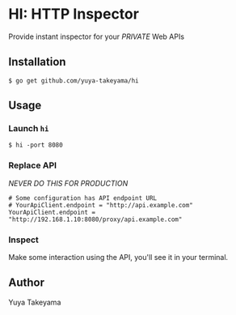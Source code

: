 # HI: HTTP Inspector

Provide instant inspector for your *PRIVATE* Web APIs

## Installation

```
$ go get github.com/yuya-takeyama/hi
```

## Usage

### Launch `hi`

```
$ hi -port 8080
```

### Replace API

*NEVER DO THIS FOR PRODUCTION*

```
# Some configuration has API endpoint URL
# YourApiClient.endpoint = "http://api.example.com"
YourApiClient.endpoint = "http://192.168.1.10:8080/proxy/api.example.com"
```

### Inspect

Make some interaction using the API, you'll see it in your terminal.

## Author

Yuya Takeyama
